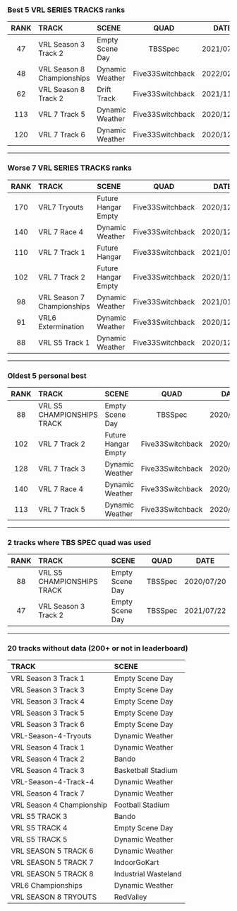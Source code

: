 ### Best 5 VRL SERIES TRACKS ranks
|RANK|TRACK|SCENE|QUAD|DATE|
|:---:|:---|:---|:---:|:---:|
|47|VRL Season 3 Track 2|Empty Scene Day|TBSSpec|2021/07/22|
|48|VRL Season 8 Championships|Dynamic Weather|Five33Switchback|2022/02/05|
|62|VRL Season 8 Track 2|Drift Track|Five33Switchback|2021/11/20|
|113|VRL 7 Track 5|Dynamic Weather|Five33Switchback|2020/12/08|
|120|VRL 7 Track 6|Dynamic Weather|Five33Switchback|2020/12/21|
---
### Worse 7 VRL SERIES TRACKS ranks
|RANK|TRACK|SCENE|QUAD|DATE|
|:---:|:---|:---|:---:|:---:|
|170|VRL7 Tryouts|Future Hangar Empty|Five33Switchback|2020/12/31|
|140|VRL 7 Race 4|Dynamic Weather|Five33Switchback|2020/12/05|
|110|VRL 7 Track 1|Future Hangar|Five33Switchback|2021/01/13|
|102|VRL 7 Track 2|Future Hangar Empty|Five33Switchback|2020/11/21|
|98|VRL Season 7 Championships|Dynamic Weather|Five33Switchback|2021/01/04|
|91|VRL6 Extermination|Dynamic Weather|Five33Switchback|2020/12/27|
|88|VRL S5 Track 1|Dynamic Weather|Five33Switchback|2020/12/31|
---
### Oldest 5 personal best
|RANK|TRACK|SCENE|QUAD|DATE|
|:---:|:---|:---|:---:|:---:|
|88|VRL S5 CHAMPIONSHIPS TRACK|Empty Scene Day|TBSSpec|2020/07/20|
|102|VRL 7 Track 2|Future Hangar Empty|Five33Switchback|2020/11/21|
|128|VRL 7 Track 3|Dynamic Weather|Five33Switchback|2020/11/22|
|140|VRL 7 Race 4|Dynamic Weather|Five33Switchback|2020/12/05|
|113|VRL 7 Track 5|Dynamic Weather|Five33Switchback|2020/12/08|
---
### 2 tracks where TBS SPEC quad was used
|RANK|TRACK|SCENE|QUAD|DATE|
|:---:|:---|:---|:---:|:---:|
|88|VRL S5 CHAMPIONSHIPS TRACK|Empty Scene Day|TBSSpec|2020/07/20|
|47|VRL Season 3 Track 2|Empty Scene Day|TBSSpec|2021/07/22|
---
### 20 tracks without data (200+ or not in leaderboard)
|TRACK|SCENE|
|:---|:---|
|VRL Season 3 Track 1|Empty Scene Day|
|VRL Season 3 Track 3|Empty Scene Day|
|VRL Season 3 Track 4|Empty Scene Day|
|VRL Season 3 Track 5|Empty Scene Day|
|VRL Season 3 Track 6|Empty Scene Day|
|VRL-Season-4-Tryouts|Dynamic Weather|
|VRL Season 4 Track 1|Dynamic Weather|
|VRL Season 4 Track 2|Bando|
|VRL Season 4 Track 3|Basketball Stadium|
|VRL-Season-4-Track-4|Dynamic Weather|
|VRL Season 4 Track 7|Dynamic Weather|
|VRL Season 4 Championship|Football Stadium|
|VRL S5 TRACK 3|Bando|
|VRL S5 TRACK 4|Empty Scene Day|
|VRL S5 TRACK 5|Dynamic Weather|
|VRL SEASON 5 TRACK 6|Dynamic Weather|
|VRL SEASON 5 TRACK 7|IndoorGoKart|
|VRL SEASON 5 TRACK 8|Industrial Wasteland|
|VRL6 Championships|Dynamic Weather|
|VRL SEASON 8 TRYOUTS|RedValley|
